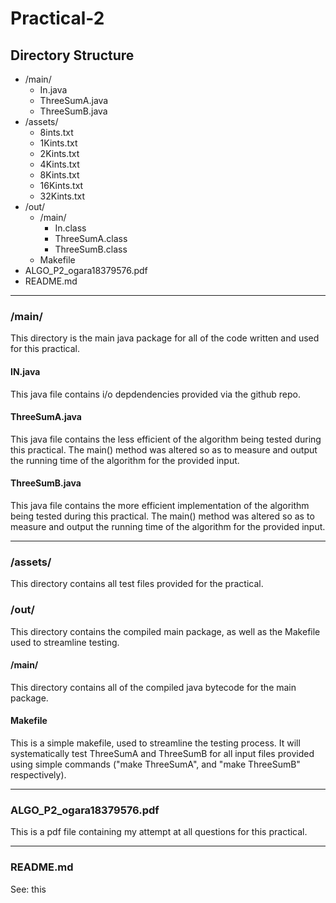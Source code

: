 # Practical-2
## Directory Structure
  * /main/
    * In.java
    * ThreeSumA.java
    * ThreeSumB.java
  * /assets/
    * 8ints.txt
    * 1Kints.txt
    * 2Kints.txt
    * 4Kints.txt
    * 8Kints.txt
    * 16Kints.txt
    * 32Kints.txt
  * /out/
    * /main/
      * In.class
      * ThreeSumA.class
      * ThreeSumB.class
    * Makefile
  * ALGO\_P2\_ogara18379576.pdf
  * README.md

---
### /main/
This directory is the main java package for all of the code written and used for this practical.
#### IN.java
This java file contains i/o depdendencies provided via the github repo.
#### ThreeSumA.java
This java file contains the less efficient of the algorithm being tested during this practical. The main() method was altered so as to measure and output the running time of the algorithm for the provided input.
#### ThreeSumB.java
This java file contains the more efficient implementation of the algorithm being tested during this practical. The main() method was altered so as to measure and output the running time of the algorithm for the provided input.

---
### /assets/
This directory contains all test files provided for the practical.
### /out/
This directory contains the compiled main package, as well as the Makefile used to streamline testing.
#### /main/
This directory contains all of the compiled java bytecode for the main package.
#### Makefile
This is a simple makefile, used to streamline the testing process. It will systematically test ThreeSumA and ThreeSumB for all input files provided using simple commands ("make ThreeSumA", and "make ThreeSumB" respectively).

---
### ALGO_P2_ogara18379576.pdf
This is a pdf file containing my attempt at all questions for this practical.

---
### README.md
See: this
